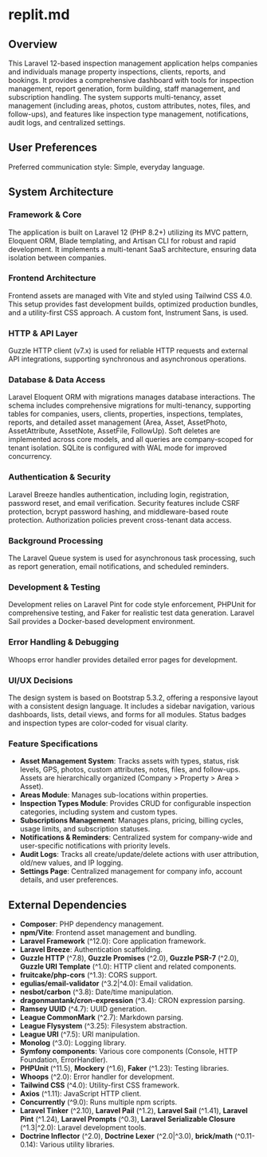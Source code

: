 # replit.md

## Overview
This Laravel 12-based inspection management application helps companies and individuals manage property inspections, clients, reports, and bookings. It provides a comprehensive dashboard with tools for inspection management, report generation, form building, staff management, and subscription handling. The system supports multi-tenancy, asset management (including areas, photos, custom attributes, notes, files, and follow-ups), and features like inspection type management, notifications, audit logs, and centralized settings.

## User Preferences
Preferred communication style: Simple, everyday language.

## System Architecture
### Framework & Core
The application is built on Laravel 12 (PHP 8.2+) utilizing its MVC pattern, Eloquent ORM, Blade templating, and Artisan CLI for robust and rapid development. It implements a multi-tenant SaaS architecture, ensuring data isolation between companies.

### Frontend Architecture
Frontend assets are managed with Vite and styled using Tailwind CSS 4.0. This setup provides fast development builds, optimized production bundles, and a utility-first CSS approach. A custom font, Instrument Sans, is used.

### HTTP & API Layer
Guzzle HTTP client (v7.x) is used for reliable HTTP requests and external API integrations, supporting synchronous and asynchronous operations.

### Database & Data Access
Laravel Eloquent ORM with migrations manages database interactions. The schema includes comprehensive migrations for multi-tenancy, supporting tables for companies, users, clients, properties, inspections, templates, reports, and detailed asset management (Area, Asset, AssetPhoto, AssetAttribute, AssetNote, AssetFile, FollowUp). Soft deletes are implemented across core models, and all queries are company-scoped for tenant isolation. SQLite is configured with WAL mode for improved concurrency.

### Authentication & Security
Laravel Breeze handles authentication, including login, registration, password reset, and email verification. Security features include CSRF protection, bcrypt password hashing, and middleware-based route protection. Authorization policies prevent cross-tenant data access.

### Background Processing
The Laravel Queue system is used for asynchronous task processing, such as report generation, email notifications, and scheduled reminders.

### Development & Testing
Development relies on Laravel Pint for code style enforcement, PHPUnit for comprehensive testing, and Faker for realistic test data generation. Laravel Sail provides a Docker-based development environment.

### Error Handling & Debugging
Whoops error handler provides detailed error pages for development.

### UI/UX Decisions
The design system is based on Bootstrap 5.3.2, offering a responsive layout with a consistent design language. It includes a sidebar navigation, various dashboards, lists, detail views, and forms for all modules. Status badges and inspection types are color-coded for visual clarity.

### Feature Specifications
- **Asset Management System**: Tracks assets with types, status, risk levels, GPS, photos, custom attributes, notes, files, and follow-ups. Assets are hierarchically organized (Company > Property > Area > Asset).
- **Areas Module**: Manages sub-locations within properties.
- **Inspection Types Module**: Provides CRUD for configurable inspection categories, including system and custom types.
- **Subscriptions Management**: Manages plans, pricing, billing cycles, usage limits, and subscription statuses.
- **Notifications & Reminders**: Centralized system for company-wide and user-specific notifications with priority levels.
- **Audit Logs**: Tracks all create/update/delete actions with user attribution, old/new values, and IP logging.
- **Settings Page**: Centralized management for company info, account details, and user preferences.

## External Dependencies
- **Composer**: PHP dependency management.
- **npm/Vite**: Frontend asset management and bundling.
- **Laravel Framework** (^12.0): Core application framework.
- **Laravel Breeze**: Authentication scaffolding.
- **Guzzle HTTP** (^7.8), **Guzzle Promises** (^2.0), **Guzzle PSR-7** (^2.0), **Guzzle URI Template** (^1.0): HTTP client and related components.
- **fruitcake/php-cors** (^1.3): CORS support.
- **egulias/email-validator** (^3.2|^4.0): Email validation.
- **nesbot/carbon** (^3.8): Date/time manipulation.
- **dragonmantank/cron-expression** (^3.4): CRON expression parsing.
- **Ramsey UUID** (^4.7): UUID generation.
- **League CommonMark** (^2.7): Markdown parsing.
- **League Flysystem** (^3.25): Filesystem abstraction.
- **League URI** (^7.5): URI manipulation.
- **Monolog** (^3.0): Logging library.
- **Symfony components**: Various core components (Console, HTTP Foundation, ErrorHandler).
- **PHPUnit** (^11.5), **Mockery** (^1.6), **Faker** (^1.23): Testing libraries.
- **Whoops** (^2.0): Error handler for development.
- **Tailwind CSS** (^4.0): Utility-first CSS framework.
- **Axios** (^1.11): JavaScript HTTP client.
- **Concurrently** (^9.0): Runs multiple npm scripts.
- **Laravel Tinker** (^2.10), **Laravel Pail** (^1.2), **Laravel Sail** (^1.41), **Laravel Pint** (^1.24), **Laravel Prompts** (^0.3), **Laravel Serializable Closure** (^1.3|^2.0): Laravel development tools.
- **Doctrine Inflector** (^2.0), **Doctrine Lexer** (^2.0|^3.0), **brick/math** (^0.11-0.14): Various utility libraries.